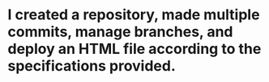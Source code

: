 # I created a repository, made multiple commits, manage branches, and deploy an HTML file according to the specifications provided.
